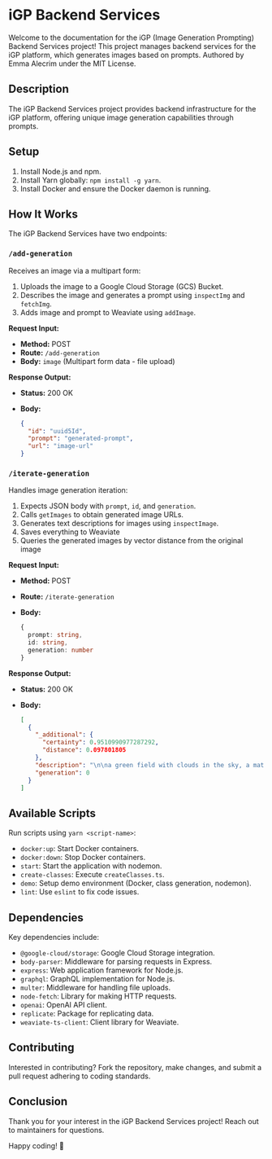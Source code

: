 # iGP Backend Services

Welcome to the documentation for the iGP (Image Generation Prompting) Backend Services project! This project manages backend services for the iGP platform, which generates images based on prompts. Authored by Emma Alecrim under the MIT License.

## Description

The iGP Backend Services project provides backend infrastructure for the iGP platform, offering unique image generation capabilities through prompts.

## Setup

1. Install Node.js and npm.
2. Install Yarn globally: `npm install -g yarn`.
3. Install Docker and ensure the Docker daemon is running.

## How It Works

The iGP Backend Services have two endpoints:

### `/add-generation`

Receives an image via a multipart form:

1. Uploads the image to a Google Cloud Storage (GCS) Bucket.
2. Describes the image and generates a prompt using `inspectImg` and `fetchImg`.
3. Adds image and prompt to Weaviate using `addImage`.

**Request Input:**

- **Method:** POST
- **Route:** `/add-generation`
- **Body:** `image` (Multipart form data - file upload)

**Response Output:**

- **Status:** 200 OK
- **Body:**

  ```json
  {
    "id": "uuid5Id",
    "prompt": "generated-prompt",
    "url": "image-url"
  }
  ```

### `/iterate-generation`

Handles image generation iteration:

1. Expects JSON body with `prompt`, `id`, and `generation`.
2. Calls `getImages` to obtain generated image URLs.
3. Generates text descriptions for images using `inspectImage`.
4. Saves everything to Weaviate
5. Queries the generated images by vector distance from the original image

**Request Input:**

- **Method:** POST
- **Route:** `/iterate-generation`
- **Body:**

  ```typescript
  {
    prompt: string,
    id: string,
    generation: number
  }
  ```

**Response Output:**

- **Status:** 200 OK
- **Body:**

  ```json
  [
    {
      "_additional": {
        "certainty": 0.9510990977287292,
        "distance": 0.097801805
      },
      "description": "\n\na green field with clouds in the sky, a matte painting by Puru, shutterstock, color field, windows xp, windows vista, velvia",
      "generation": 0
    }
  ]
  ```

## Available Scripts

Run scripts using `yarn <script-name>`:

- `docker:up`: Start Docker containers.
- `docker:down`: Stop Docker containers.
- `start`: Start the application with nodemon.
- `create-classes`: Execute `createClasses.ts`.
- `demo`: Setup demo environment (Docker, class generation, nodemon).
- `lint`: Use `eslint` to fix code issues.

## Dependencies

Key dependencies include:

- `@google-cloud/storage`: Google Cloud Storage integration.
- `body-parser`: Middleware for parsing requests in Express.
- `express`: Web application framework for Node.js.
- `graphql`: GraphQL implementation for Node.js.
- `multer`: Middleware for handling file uploads.
- `node-fetch`: Library for making HTTP requests.
- `openai`: OpenAI API client.
- `replicate`: Package for replicating data.
- `weaviate-ts-client`: Client library for Weaviate.

## Contributing

Interested in contributing? Fork the repository, make changes, and submit a pull request adhering to coding standards.

## Conclusion

Thank you for your interest in the iGP Backend Services project! Reach out to maintainers for questions.

Happy coding! 🚀
